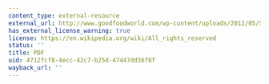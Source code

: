 ```yaml
---
content_type: external-resource
external_url: http://www.goodfoodworld.com/wp-content/uploads/2012/05/SupermarketsAsNO.pdf
has_external_license_warning: true
license: https://en.wikipedia.org/wiki/All_rights_reserved
status: ''
title: PDF
uid: 4712fcf8-4ecc-42c7-b25d-47447dd36f8f
wayback_url: ''
---
```


